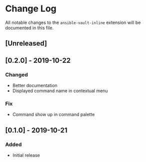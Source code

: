 # Change Log

All notable changes to the `ansible-vault-inline` extension will be documented in this file.

## [Unreleased]

## [0.2.0] - 2019-10-22
### Changed
- Better documentation
- Displayed command name in contextual menu
### Fix
- Command show up in command palette

## [0.1.0] - 2019-10-21
### Added
- Initial release
